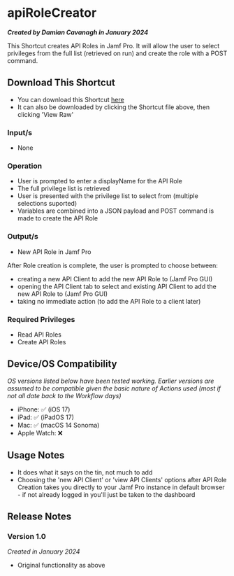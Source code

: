 # apiRoleCreator

***Created by Damian Cavanagh in January 2024***

This Shortcut creates API Roles in Jamf Pro. It will allow the user to select privileges from the full list (retrieved on run) and create the role with a POST command. 

## Download This Shortcut
- You can download this Shortcut [here](https://github.com/dhcav/ShortcutsForJamfPro/raw/main/apiRoleCreator/apiRoleCreator.shortcut)
- It can also be downloaded by clicking the Shortcut file above, then clicking 'View Raw'


### Input/s
- None

### Operation
- User is prompted to enter a displayName for the API Role
- The full privilege list is retrieved
- User is presented with the privilege list to select from (multiple selections suported)
- Variables are combined into a JSON payload and POST command is made to create the API Role

### Output/s
- New API Role in Jamf Pro

After Role creation is complete, the user is prompted to choose between:
- creating a new API Client to add the new API Role to (Jamf Pro GUI)
- opening the API Client tab to select and existing API Client to add the new API Role to (Jamf Pro GUI)
- taking no immediate action (to add the API Role to a client later)


### Required Privileges
- Read API Roles
- Create API Roles


## Device/OS Compatibility
*OS versions listed below have been tested working. Earlier versions are assumed to be compatible given the basic nature of Actions used (most if not all date back to the Workflow days)*
- iPhone: 		✅ (iOS 17)
- iPad:  		✅ (iPadOS 17)
- Mac:  		✅ (macOS 14 Sonoma)
- Apple Watch: 	❌


## Usage Notes
- It does what it says on the tin, not much to add
- Choosing the 'new API Client' or 'view API Clients' options after API Role Creation takes you directly to your Jamf Pro instance in default browser - if not already logged in you'll just be taken to the dashboard


## Release Notes
### Version 1.0
*Created in January 2024*
- Original functionality as above


